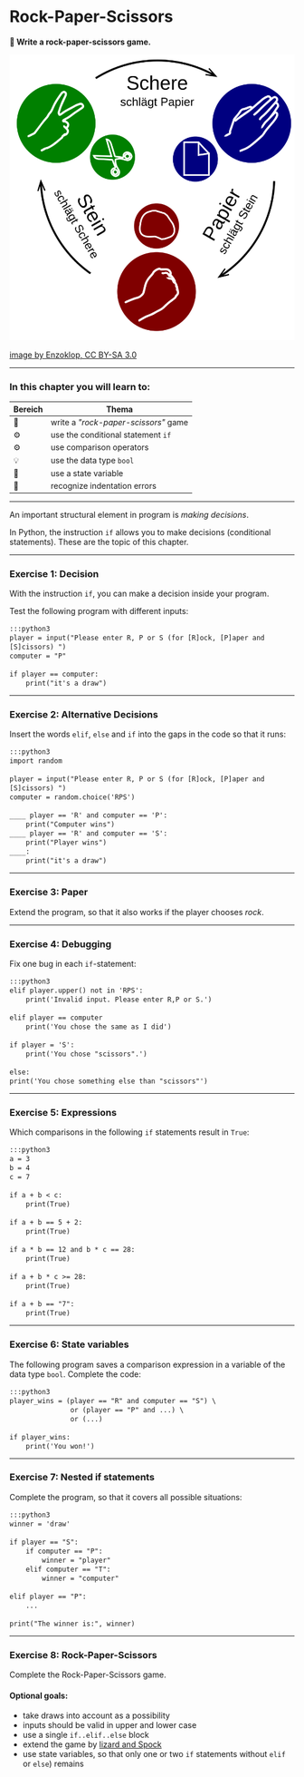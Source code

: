 
# Rock-Paper-Scissors

**🎯 Write a rock-paper-scissors game.**

![](../images/Rock-paper-scissors_de.svg)

[image by Enzoklop, CC BY-SA 3.0](https://commons.wikimedia.org/w/index.php?curid=27958795)

----

### In this chapter you will learn to:

| Bereich | Thema |
|---------|-------|
| 💼 | write a *"rock-paper-scissors"* game |
| ⚙ | use the conditional statement `if` |
| ⚙ | use comparison operators |
| 💡 | use the data type `bool` |
| 🔀 | use a state variable |
| 🐞 | recognize indentation errors |

----

An important structural element in program is *making decisions*.

In Python, the instruction `if` allows you to make decisions (conditional statements).
These are the topic of this chapter.

----

### Exercise 1: Decision

With the instruction `if`, you can make a decision inside your program.

Test the following program with different inputs:

    :::python3
    player = input("Please enter R, P or S (for [R]ock, [P]aper and [S]cissors) ")
    computer = "P"

    if player == computer:
        print("it's a draw")

----

### Exercise 2: Alternative Decisions

Insert the words `elif`, `else` and `if` into the gaps in the code so that it runs:

    :::python3
    import random

    player = input("Please enter R, P or S (for [R]ock, [P]aper and [S]cissors) ")
    computer = random.choice('RPS')

    ____ player == 'R' and computer == 'P':
        print("Computer wins")
    ____ player == 'R' and computer == 'S':
        print("Player wins")
    ____:
        print("it's a draw")

----

### Exercise 3: Paper

Extend the program, so that it also works if the player chooses *rock*.

----

### Exercise 4: Debugging

Fix one bug in each `if`-statement:

    :::python3
    elif player.upper() not in 'RPS':
        print('Invalid input. Please enter R,P or S.')

    elif player == computer
        print('You chose the same as I did')

    if player = 'S':
        print('You chose "scissors".')

    else:
    print('You chose something else than "scissors"')

----

### Exercise 5: Expressions

Which comparisons in the following `if` statements result in `True`:

    :::python3
    a = 3
    b = 4
    c = 7

    if a + b < c:
        print(True)

    if a + b == 5 + 2:
        print(True)

    if a * b == 12 and b * c == 28:
        print(True)

    if a + b * c >= 28:
        print(True)

    if a + b == "7":
        print(True)

----

### Exercise 6: State variables

The following program saves a comparison expression in a variable of the data type `bool`.
Complete the code:

    :::python3
    player_wins = (player == "R" and computer == "S") \
                   or (player == "P" and ...) \
                   or (...)

    if player_wins:
        print('You won!')

----

### Exercise 7: Nested if statements

Complete the program, so that it covers all possible situations:

    :::python3
    winner = 'draw'

    if player == "S":
        if computer == "P":
            winner = "player"
        elif computer == "T":
            winner = "computer"

    elif player == "P":
        ...

    print("The winner is:", winner)

----

### Exercise 8: Rock-Paper-Scissors

Complete the Rock-Paper-Scissors game.

#### Optional goals:

* take draws into account as a possibility
* inputs should be valid in upper and lower case
* use a single `if..elif..else` block
* extend the game by [lizard and Spock](https://en.wikipedia.org/wiki/Rock_paper_scissors#Additional_weapons)
* use state variables, so that only one or two `if` statements without `elif` or `else`) remains
